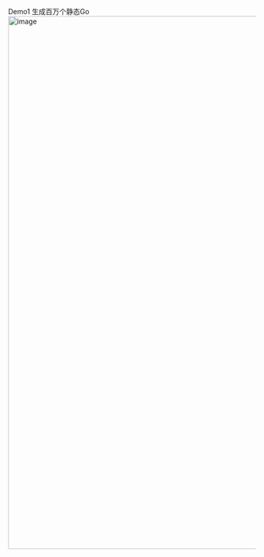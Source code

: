Demo1  生成百万个静态Go <img width="1816" height="1084" alt="image" src="https://github.com/user-attachments/assets/75c74a3e-278e-4e02-9abb-9aeda507a7a1" />

